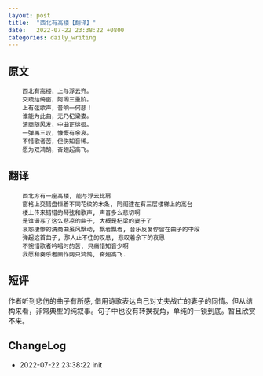 ```yaml
---
layout: post
title:  "西北有高楼【翻译】"
date:   2022-07-22 23:38:22 +0800
categories: daily_writing
---
```


##	原文
		西北有高楼，上与浮云齐。
		交疏结绮窗，阿阁三重阶。
		上有弦歌声，音响一何悲！
		谁能为此曲，无乃杞梁妻。
		清商随风发，中曲正徘徊。
		一弹再三叹，慷慨有余哀。
		不惜歌者苦，但伤知音稀。
		愿为双鸿鹄，奋翅起高飞。

##	翻译
		西北方有一座高楼, 能与浮云比肩
		窗格上交错盘恒着不同花纹的木条, 阿阁建在有三层楼梯上的高台
		楼上传来错错的琴弦和歌声, 声音多么悲切啊
		是谁谱写了这么悲凉的曲子, 大概是杞梁的妻子了
		哀怨凄惨的清商曲虽风飘动, 飘着飘着, 音乐反复停留在曲子的中段
		弹起这首曲子, 那人止不住的叹息, 悲叹着余下的哀思
		不惋惜歌者吟唱时的苦, 只痛惜知音少啊
		我愿和奏乐者画作两只鸿鹄, 奋翅高飞.

##	短评
作者听到悲伤的曲子有所感, 借用诗歌表达自己对丈夫战亡的妻子的同情。但从结构来看，非常典型的纯叙事。句子中也没有转换视角，单纯的一镜到底。暂且欣赏不来。

## ChangeLog
- 2022-07-22 23:38:22 init